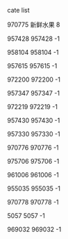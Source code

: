 cate list

970775 新鲜水果 8

957428 957428 -1

958104 958104 -1

957615 957615 -1

972200 972200 -1

957347 957347 -1

972219 972219 -1

957430 957430 -1

957330 957330 -1

970776 970776 -1

975706 975706 -1

961006 961006 -1

955035 955035 -1

970778 970778 -1

5057 5057 -1

969032 969032 -1

